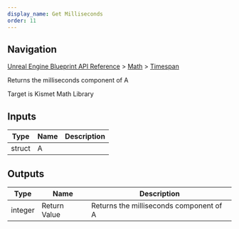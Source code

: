 ```yaml
---
display_name: Get Milliseconds
order: 11
---
```

## Navigation

[Unreal Engine Blueprint API Reference](https://dev.epicgames.com/documentation/en-us/unreal-engine/BlueprintAPI) > [Math](https://dev.epicgames.com/documentation/en-us/unreal-engine/BlueprintAPI/Math) > [Timespan](https://dev.epicgames.com/documentation/en-us/unreal-engine/BlueprintAPI/Math/Timespan)

Returns the milliseconds component of A

Target is Kismet Math Library

## Inputs

| Type | Name | Description |
| --- | --- | --- |
| struct | A |  |

## Outputs

| Type | Name | Description |
| --- | --- | --- |
| integer | Return Value | Returns the milliseconds component of A |
